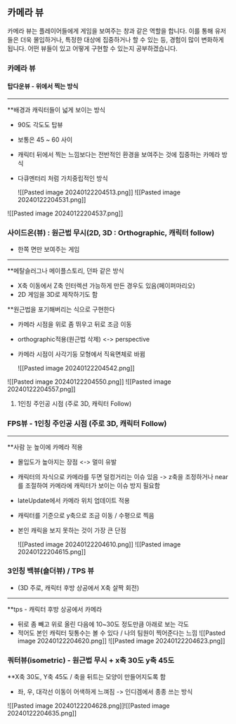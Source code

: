 ## 카메라 뷰

카메라 뷰는 플레이어들에게 게임을 보여주는 창과 같은 역할을 합니다. 이를 통해 유저들은 더욱 몰입하거나, 특정한 대상에 집중하거나 할 수 있는 등, 경험이 많이 변화하게 됩니다. 어떤 뷰들이 있고 어떻게 구현할 수 있는지 공부하겠습니다.

### 카메라 뷰

#### 탑다운뷰 - 위에서 찍는 방식
---

**배경과 캐릭터들이 넓게 보이는 방식 
- 90도 각도도 탑뷰 
- 보통은 45 ~ 60 사이 
- 캐릭터 뒤에서 찍는 느낌보다는 전반적인 환경을 보여주는 것에 집중하는 카메라 방식
- 다큐멘터리 처럼 가치중립적인 방식 
    
    ![[Pasted image 20240122204513.png]]
![[Pasted image 20240122204531.png]]
    
![[Pasted image 20240122204537.png]]
    
### 사이드온(뷰)  : 원근법 무시(2D, 3D : Orthographic, 캐릭터 follow)
- 한쪽 면만 보여주는 게임 
---

**메탈슬러그나 메이플스토리, 던파 같은 방식 
- X축 이동에서 Z축 인터렉션 가능하게 만든 경우도 있음(페이퍼마리오)
- 2D 게임을 3D로 제작하기도 함

**원근법을 포기해버리는 식으로 구현한다
- 카메라 시점을 위로 좀 뛰우고 뒤로 조금 이동
- orthographic적용(원근법 삭제) <-> perspective
- 카메라 시점이 사각기둥 모형에서 직육면체로 바뀜
    
  ![[Pasted image 20240122204542.png]]

![[Pasted image 20240122204550.png]]
![[Pasted image 20240122204557.png]]

1. 1인칭 주인공 시점 (주로 3D, 캐릭터 Follow)
### FPS뷰 - 1인칭 주인공 시점 (주로 3D, 캐릭터 Follow)
---

**사람 눈 높이에 카메라 적용
- 몰입도가 높아지는 장점 <-> 멀미 유발
- 캐릭터의 자식으로 카메라를 두면 덜컹거리는 이슈 있음
	-> z축을 조정하거나 near를 조절하여 카메라에 캐릭터가 보이는 이슈 방지 필요함
- lateUpdate에서 카메라 위치 업데이트 적용
- 캐릭터를 기준으로 y축으로 조금 이동 / 수평으로 찍음
- 본인 캐릭을 보지 못하는 것이 가장 큰 단점

    ![[Pasted image 20240122204610.png]]
   ![[Pasted image 20240122204615.png]]
    
### 3인칭 백뷰(숄더뷰) / TPS 뷰
- (3D 주로, 캐릭터 후방 상공에서 X축 살짝 회전)
---
**tps - 캐릭터 후방 상공에서 카메라
- 뒤로 좀 빼고 위로 올린 다음에 10~30도 정도만큼 아래로 보는 각도
- 적어도 본인 캐릭터 뒷통수는 볼 수 있다 / 나의 팀원이 찍어준다는 느낌
    ![[Pasted image 20240122204620.png]]
![[Pasted image 20240122204623.png]]
    
### 쿼터뷰(isometric) - 원근법 무시 + x축 30도 y축 45도
**X축 30도, Y축 45도 / 축을 뒤트는 모양이 만들어지도록 함 
- 좌, 우, 대각선 이동이 어색하게 느껴짐
	 -> 인디겜에서 종종 쓰는 방식
    
![[Pasted image 20240122204628.png]]![[Pasted image 20240122204635.png]]
